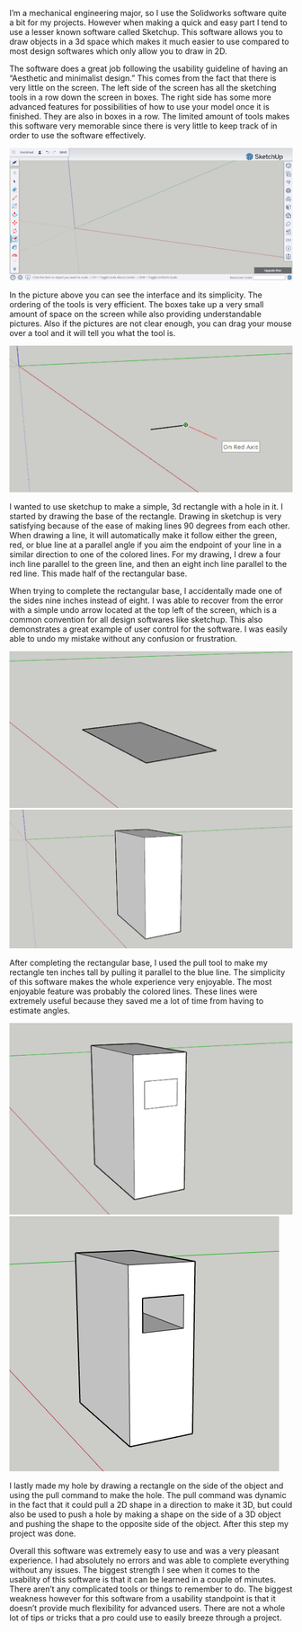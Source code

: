 I’m a mechanical engineering major, so I use the Solidworks software quite a bit for my projects. However when making a quick and easy part I tend to use a lesser known software called Sketchup. This software allows you to draw objects in a 3d space which makes it much easier to use compared to most design softwares which only allow you to draw in 2D.

The software does a great job following the usability guideline of having an “Aesthetic and minimalist design.” This comes from the fact that there is very little on the screen. The left side of the screen has all the sketching tools in a row down the screen in boxes. The right side has some more advanced features for possibilities of how to use your model once it is finished. They are also in boxes in a row. The limited amount of tools makes this software very memorable since there is very little to keep track of in order to use the software effectively.

![(https://github.com/UsabilityEngineering/ux-portfolio-JacobyJohnson34/blob/1640f03825200b07a89d4abb17293fff494ceddb/Journal%20pic%201.png)](https://github.com/UsabilityEngineering/ux-portfolio-JacobyJohnson34/blob/86392d66f52ca5c0a518825612253fddf820065e/Journal%20pic%201.png)

In the picture above you can see the interface and its simplicity. The ordering of the tools is very efficient. The boxes take up a very small amount of space on the screen while also providing understandable pictures. Also if the pictures are not clear enough, you can drag your mouse over a tool and it will tell you what the tool is. 

![(https://github.com/UsabilityEngineering/ux-portfolio-JacobyJohnson34/blob/00e3efbeeece9bad0efd84a6498a6ea4a19f0b33/Journal%20pic%202.png)](https://github.com/UsabilityEngineering/ux-portfolio-JacobyJohnson34/blob/00e3efbeeece9bad0efd84a6498a6ea4a19f0b33/Journal%20pic%202.png)

I wanted to use sketchup to make a simple, 3d rectangle with a hole in it. I started by drawing the base of the rectangle. Drawing in sketchup is very satisfying because of the ease of making lines 90 degrees from each other. When drawing a line, it will automatically make it follow either the green, red, or blue line at a parallel angle if you aim the endpoint of your line in a similar direction to one of the colored lines. For my drawing, I drew a four inch line parallel to the green line, and then an eight inch line parallel to the red line. This made half of the rectangular base. 

When trying to complete the rectangular base, I accidentally made one of the sides nine inches instead of eight. I was able to recover from the error with a simple undo arrow located at the top left of the screen, which is a common convention for all design softwares like sketchup. This also demonstrates a great example of user control for the software. I was easily able to undo my mistake without any confusion or frustration.

![(https://github.com/UsabilityEngineering/ux-portfolio-JacobyJohnson34/blob/27fdbd9640f010659c2b0b2bbc6c1a62b220740b/Journal%20pic%203.png)](https://github.com/UsabilityEngineering/ux-portfolio-JacobyJohnson34/blob/27fdbd9640f010659c2b0b2bbc6c1a62b220740b/Journal%20pic%203.png) 
![(https://github.com/UsabilityEngineering/ux-portfolio-JacobyJohnson34/blob/27fdbd9640f010659c2b0b2bbc6c1a62b220740b/Journal%20pic%204.png)](https://github.com/UsabilityEngineering/ux-portfolio-JacobyJohnson34/blob/27fdbd9640f010659c2b0b2bbc6c1a62b220740b/Journal%20pic%204.png)

After completing the rectangular base, I used the pull tool to make my rectangle ten inches tall by pulling it parallel to the blue line. The simplicity of this software makes the whole experience very enjoyable. The most enjoyable feature was probably the colored lines. These lines were extremely useful because they saved me a lot of time from having to estimate angles.

![(https://github.com/UsabilityEngineering/ux-portfolio-JacobyJohnson34/blob/e34f7b79400e79110548678e30e4091f057d41af/Journal%20pic%205.png)](https://github.com/UsabilityEngineering/ux-portfolio-JacobyJohnson34/blob/e34f7b79400e79110548678e30e4091f057d41af/Journal%20pic%205.png) ![(https://github.com/UsabilityEngineering/ux-portfolio-JacobyJohnson34/blob/e34f7b79400e79110548678e30e4091f057d41af/Journal%20pic%206.png)](https://github.com/UsabilityEngineering/ux-portfolio-JacobyJohnson34/blob/e34f7b79400e79110548678e30e4091f057d41af/Journal%20pic%206.png)

I lastly made my hole by drawing a rectangle on the side of the object and using the pull command to make the hole. The pull command was dynamic in the fact that it could pull a 2D shape in a direction to make it 3D, but could also be used to push a hole by making a shape on the side of a 3D object and pushing the shape to the opposite side of the object. After this step my project was done.

Overall this software was extremely easy to use and was a very pleasant experience. I had absolutely no errors and was able to complete everything without any issues. The biggest strength I see when it comes to the usability of this software is that it can be learned in a couple of minutes. There aren’t any complicated tools or things to remember to do. The biggest weakness however for this software from a usability standpoint is that it doesn’t provide much flexibility for advanced users. There are not a whole lot of tips or tricks that a pro could use to easily breeze through a project.


